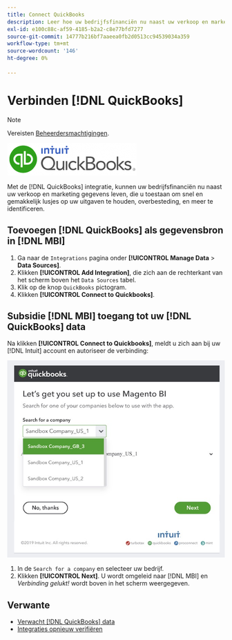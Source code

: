 ```yaml
---
title: Connect QuickBooks
description: Leer hoe uw bedrijfsfinanciën nu naast uw verkoop en marketing gegevens kunnen leven, die u toestaan om snel en gemakkelijk lusjes op uw uitgaven te houden, overbesteding, en meer te identificeren.
exl-id: e100c88c-af59-4185-b2a2-c8e77bfd7277
source-git-commit: 14777b216bf7aaeea0fb2d0513cc94539034a359
workflow-type: tm+mt
source-wordcount: '146'
ht-degree: 0%

---
```


# Verbinden [!DNL QuickBooks]

>[!NOTE]
>
>Vereisten [Beheerdersmachtigingen](../../../administrator/user-management/user-management.md).

![](../../../assets/Quickbooks.png)

Met de [!DNL QuickBooks] integratie, kunnen uw bedrijfsfinanciën nu naast uw verkoop en marketing gegevens leven, die u toestaan om snel en gemakkelijk lusjes op uw uitgaven te houden, overbesteding, en meer te identificeren.

## Toevoegen [!DNL QuickBooks] als gegevensbron in [!DNL MBI]

1. Ga naar de `Integrations` pagina onder **[!UICONTROL Manage Data** > **Data Sources]**.
1. Klikken **[!UICONTROL Add Integration]**, die zich aan de rechterkant van het scherm boven het `Data Sources` tabel.
1. Klik op de knop `QuickBooks` pictogram.
1. Klikken **[!UICONTROL Connect to Quickbooks]**.

## Subsidie [!DNL MBI] toegang tot uw [!DNL QuickBooks] data

Na klikken **[!UICONTROL Connect to Quickbooks]**, meldt u zich aan bij uw [!DNL Intuit] account en autoriseer de verbinding:

![](../../../assets/QuickBooks_App_Store_1.jpg)

1. In de `Search for a company` en selecteer uw bedrijf.
1. Klikken **[!UICONTROL Next]**. U wordt omgeleid naar [!DNL MBI] en *Verbinding gelukt!* wordt boven in het scherm weergegeven.

## Verwante

* [Verwacht [!DNL QuickBooks] data](../integrations/quickbooks-data.md)
* [Integraties opnieuw verifiëren](https://experienceleague.adobe.com/docs/commerce-knowledge-base/kb/how-to/mbi-reauthenticating-integrations.html?lang=en)
